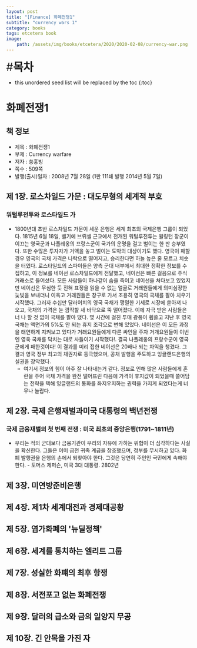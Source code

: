 ```yaml
---
layout: post
title: "[Finance] 화폐전쟁1"
subtitle: "currency wars 1"
category: books
tags: etcetera book
image:
    path: /assets/img/books/etcetera/2020/2020-02-08/currency-war.png
---
```


<span style="font-size:30px;">\#**목차**</span>
* this unordered seed list will be replaced by the toc
{:toc}

# 화폐전쟁1

## 책 정보
- 제목 : 화폐전쟁1
- 부제 : Currency warfare
- 저자 : 쑹훙빙
- 쪽수 : 509쪽
- 발행(출시)일자 : 2008년 7월 28일 (1판 111쇄 발행 2014년 5월 7일)

## 제 1장. 로스차일드 가문 : 대도무형의 세계적 부호
### 워털루전투와 로스타일드 가
- 1800년대 초반 로스차일드 가문이 세운 은행은 세계 최초의 국제은행 그룹이 되었다. 1815년 6월 18일, 벨기에 브뤼셀 근교에서 전개된
  워털루전투는 윌링턴 장군이 이끄는 영국군과 나폴레옹의 프랑스군이 국가의 운명을 걸고 벌이는 한 판 승부였다. 또한 수많은 투자자가 거액을 놓고
  벌이는 도박의 대상이기도 했다. 영국이 패할경우 영국의 국채 가격은 나락으로 떨어지고, 승리한다면 하늘 높은 줄 모르고 치솟을 터였다.
  로스타일드의 스파이들은 양측 군대 내부에서 최대한 정확한 정보를 수집하고, 이 정보를 네이선 로스차일드에게 전달했고, 네이선은 빠른 걸음으로
  주식 거래소로 들어섰다. 모든 사람들이 하나같이 숨을 죽이고 네이선을 처다보고 있었지만 네이선은 무심한 듯 전혀 표정을 읽을 수 없는 얼굴로
  거래원들에게 의미심장한 눛빛을 보내더니 이윽고 거래원들은 창구로 가서 조용히 영국의 국채를 팔아 치우기 시작했다. 그러자 수십만 달러어치의 영국
  국채가 맹렬한 기세로 시장에 쏟아져 나오고, 국채의 가격은 눈 깜작할 새 바닥으로 뚝 떨어졌다. 이에 자극 받은 사람들은 너 나 할 것 없이 국채를 팔아 댔다.
  몇 시간에 걸친 투매 광풍이 휩쓸고 지난 후 영국 국채는 액면가의 5%도 안 되는 휴지 조각으로 변해 있었다.
  네이선은 이 모든 과정을 태연하게 지켜보고 있다가 거래요원들에게 다른 싸인을 주자 거개요원들이 이번엔 영욱 국채를 닥치는 대로 사들이기 시작했다!.
  결국 나폴레옹의 프랑수군이 영국군에게 패한것이다! 이 결과를 미리 접한 네이선은 20배나 되는 차익을 챙겼다.
  그 결과 영국 정부 최고의 채권자로 등극했으며, 공채 발행을 주도하고 잉글랜드은행의 실권을 장악했다.
  - 여기서 정보의 힘이 아주 잘 나타내는거 같다. 정보로 인해 많은 사람들에게 혼란을 주어 국채 가격을 완전 떨어뜨린 다음에 가격이 휴지값이 되었을때
    쓸어담는 전략을 택해 잉글랜드의 통화를 좌지우지하는 권력을 가지게 되었다는게 너무나 놀랍다.

## 제 2장. 국제 은행재벌과미국 대통령의 백년전쟁
### 국제 금융재벌의 첫 번째 전쟁 : 미국 최초의 중앙은행(1791~1811년)
- 우리는 적의 군대보다 금융기관이 우리의 자유에 가하는 위협이 더 심각하다는 사실을 확신한다. 그들은 이미 금전 귀족 계급을 창조했으며, 정부를 무시하고 있다.
  화폐 발행권을 은행의 손에서 되찾아야 한다. 그것은 당연히 주인인 국민에게 속해야 한다. - 토머스 제퍼슨, 미국 3대 대통령. 2802년

## 제 3장. 미연방준비은행
## 제 4장. 제1차 세계대전과 경제대공황
## 제 5장. 염가화폐의 '뉴딜정책'
## 제 6장. 세계를 통치하는 엘리트 그룹
## 제 7장. 성실한 화퍠의 최후 항쟁
## 제 8장. 서전포고 없는 화폐전쟁
## 제 9장. 달러의 급소와 금의 일양지 무공
## 제 10장. 긴 안목을 가진 자
